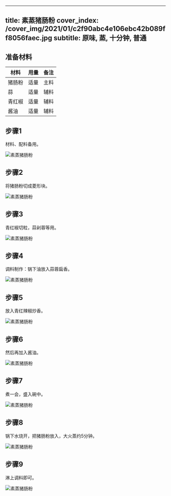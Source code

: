 
---
title: 素蒸猪肠粉
cover_index: /cover_img/2021/01/c2f90abc4e106ebc42b089ff8056faec.jpg
subtitle: 原味, 蒸, 十分钟, 普通
---

## 准备材料

| 材料     | 用量 | 备注|
| ------- | ----- | --- |
| 猪肠粉 | 适量| 主料 |
| 蒜 | 适量| 辅料 |
| 青红椒 | 适量| 辅料 |
| 酱油 | 适量| 辅料 |

## 步骤1

材料、配料备用。

![素蒸猪肠粉](https://i8.meishichina.com/attachment/recipe/201009/201009301638015.jpg?x-oss-process=style/p320) 

## 步骤2

将猪肠粉切成菱形块。

![素蒸猪肠粉](https://i8.meishichina.com/attachment/recipe/201009/201009301638092.jpg?x-oss-process=style/p320) 

## 步骤3

青红椒切粒，蒜剁蓉等用。

![素蒸猪肠粉](https://i8.meishichina.com/attachment/recipe/201009/201009301638157.jpg?x-oss-process=style/p320) 

## 步骤4

调料制作：锅下油放入蒜蓉扁香。

![素蒸猪肠粉](https://i8.meishichina.com/attachment/recipe/201009/201009301638329.jpg?x-oss-process=style/p320) 

## 步骤5

放入青红辣椒炒香。

![素蒸猪肠粉](https://i8.meishichina.com/attachment/recipe/201009/201009301638410.jpg?x-oss-process=style/p320) 

## 步骤6

然后再加入酱油。

![素蒸猪肠粉](https://i8.meishichina.com/attachment/recipe/201009/201009301638487.jpg?x-oss-process=style/p320) 

## 步骤7

煮一会，盛入碗中。

![素蒸猪肠粉](https://i8.meishichina.com/attachment/recipe/201009/201009301639048.jpg?x-oss-process=style/p320) 

## 步骤8

锅下水烧开，把猪肠粉放入，大火蒸约5分钟。

![素蒸猪肠粉](https://i8.meishichina.com/attachment/recipe/201009/201009301639374.jpg?x-oss-process=style/p320) 

## 步骤9

淋上调料即可。

![素蒸猪肠粉](https://i8.meishichina.com/attachment/recipe/201009/201009301639436.jpg?x-oss-process=style/p320) 


